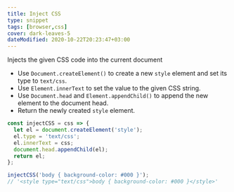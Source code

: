 ```yaml
---
title: Inject CSS
type: snippet
tags: [browser,css]
cover: dark-leaves-5
dateModified: 2020-10-22T20:23:47+03:00
---
```


Injects the given CSS code into the current document

- Use `Document.createElement()` to create a new `style` element and set its type to `text/css`.
- Use `Element.innerText` to set the value to the given CSS string.
- Use `Document.head` and `Element.appendChild()` to append the new element to the document head.
- Return the newly created `style` element.

```js
const injectCSS = css => {
  let el = document.createElement('style');
  el.type = 'text/css';
  el.innerText = css;
  document.head.appendChild(el);
  return el;
};
```

```js
injectCSS('body { background-color: #000 }');
// '<style type="text/css">body { background-color: #000 }</style>'
```
